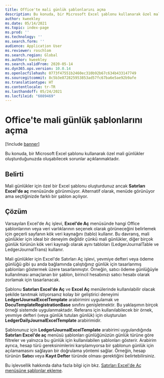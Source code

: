 ```yaml
---
title: Office'te mali günlük şablonlarını açma
description: Bu konuda, bir Microsoft Excel şablonu kullanarak özel mali günlükler oluşturduğunuzda oluşabilecek sorunlar açıklanmaktadır.
author: kweekley
ms.date: 05/14/2021
ms.topic: index-page
ms.prod: ''
ms.technology: ''
ms.search.form: ''
audience: Application User
ms.reviewer: roschlom
ms.search.region: Global
ms.author: kweekley
ms.search.validFrom: 2020-05-14
ms.dyn365.ops.version: 10.0.14
ms.openlocfilehash: 0773f47551b2460ec310b92b67c634b433147749
ms.sourcegitcommit: 8c5b3e872825953853ad57fc67ba6e5ae92b9afe
ms.translationtype: HT
ms.contentlocale: tr-TR
ms.lasthandoff: 05/24/2021
ms.locfileid: "6089469"
---
```

# <a name="open-financial-journal-templates-in-office"></a>Office'te mali günlük şablonlarını açma

[!include [banner](../includes/banner.md)]

Bu konuda, bir Microsoft Excel şablonu kullanarak özel mali günlükler oluşturduğunuzda oluşabilecek sorunlar açıklanmaktadır.

## <a name="symptom"></a>Belirti

Mali günlükler için özel bir Excel şablonu oluşturdunuz ancak **Satırları Excel'de aç** menüsünde görünmüyor. Alternatif olarak, menüde görünüyor ama seçtiğinizde farklı bir şablon açılıyor.

## <a name="resolution"></a>Çözüm

Varsayılan Excel'de Aç işlevi, **Excel'de Aç** menüsünde hangi Office şablonlarının veya veri varlıklarının seçenek olarak görüneceğini belirlemek için geçerli sayfanın kök veri kaynağını (tablo) kullanır. Bu davranış, mali günlükler için ideal bir deneyim değildir çünkü mali günlükler, diğer birçok günlük türünün kök veri kaynağı olarak aynı tabloları (LedgerJournalTable ve LedgerJournalTrans) kullanır.

Mali günlükler için Excel'de Satırları Aç işlevi, yevmiye defteri veya ödeme günlüğü gibi şu anda bağlamında çalıştığınız günlük için tasarlanmış şablonları göstermek üzere tasarlanmıştır. Örneğin, satıcı ödeme günlüğüyle kullanılması amaçlanan bir şablon, birincil hesabınızı satıcı hesabı olarak zorlamak için tasarlanacak.

Şablonu **Satırları Excel'de Aç** ve **Excel Aç** menülerinde kullanılabilir olacak şekilde tanıtmak istiyorsanız kolay bir geliştirici deneyimi **LedgerIJournalExcelTemplate** arabirimini uygulamak ve **DocuTemplateRegistrationBase** sınıfını genişletmektir. Bu yaklaşımın birçok örneği sistemde uygulanmaktadır. Referans için kullanılabilecek bir örnek, yevmiye defteri (veya günlük tutulan günlük) için oluşturulan **LedgerDailyJournalExcelTemplate** arabirimidir.

Şablonunuz için **LedgerIJournalExcelTemplate** arabirimi uygulandığında **Satırları Excel'de aç** menüsü şablonları günlüğünüzün günlük türüne göre filtreler ve yalnızca bu günlük için kullanılabilen şablonları gösterir. Arabirim ayrıca, hesap türü gereksinimlerini karşılamıyorsa bir şablonun günlük için açılamamasını sağlayan bir doğrulama yöntemi sağlar. Örneğin, hesap türünün **Satıcı** veya **Kayıt Defter** türünde olması gerektiğini belirtebilirsiniz.

Bu işlevsellik hakkında daha fazla bilgi için bkz. [Satırları Excel'de Aç menüsüne şablonlar ekleme](../../fin-ops-core/dev-itpro/user-interface/add-templates-open-lines-excel-menu.md).
